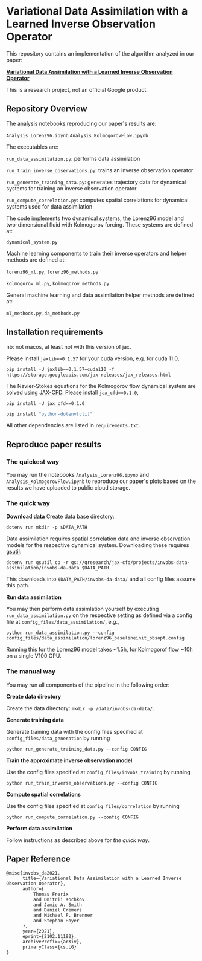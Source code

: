 Variational Data Assimilation with a Learned Inverse Observation Operator
================
This repository contains an implementation of the algorithm analyzed in our paper:

[**Variational Data Assimilation with a Learned Inverse Observation Operator**](https://arxiv.org/abs/2102.11192)

This is a research project, not an official Google product.

Repository Overview
-------------------
The analysis notebooks reproducing our paper's results are:

`Analysis_Lorenz96.ipynb`
`Analysis_KolmogorovFlow.ipynb`

The executables are:

`run_data_assimilation.py`: performs data assimilation

`run_train_inverse_observations.py`: trains an inverse observation operator

`run_generate_training_data.py`: generates trajectory data for dynamical systems
for training an inverse observation operator

`run_compute_correlation.py`: computes spatial correlations for dynamical systems
used for data assimilation

The code implements two dynamical systems, the Lorenz96 model and two-dimensional
fluid with Kolmogorov forcing.
These systems are defined at:

`dynamical_system.py`

Machine learning components to train their inverse operators and helper methods are defined at:

`lorenz96_ml.py`, `lorenz96_methods.py`

`kolmogorov_ml.py`, `kolmogorov_methods.py`

General machine learning and data assimilation helper methods are defined at:

`ml_methods.py`, `da_methods.py`

Installation requirements
-------------------

nb: not macos, at least not with this version of jax.

Please install `jaxlib==0.1.57` for your cuda version, e.g. for cuda 11.0, 
```
pip install -U jaxlib==0.1.57+cuda110 -f https://storage.googleapis.com/jax-releases/jax_releases.html
```
The Navier-Stokes equations for the Kolmogorov flow dynamical system are solved
using [JAX-CFD](https://github.com/google/jax-cfd). 
Please install `jax_cfd==0.1.0`,
```
pip install -U jax_cfd==0.1.0
```

```bash
pip install "python-dotenv[cli]"
```

All other dependencies are listed in `requirements.txt`.


Reproduce paper results
-------------------
### The quickest way ###
You may run the notebooks `Analysis_Lorenz96.ipynb` and
`Analysis_KolmogorovFlow.ipynb` to reproduce our paper's plots based on the
results we have uploaded to public cloud storage.

### The quick way ###
**Download data**
Create data base directory:
```
dotenv run mkdir -p $DATA_PATH
```

Data assimilation requires spatial correlation data and inverse observation
models for the respective dynamical system. Downloading these requires
[gsutil](https://cloud.google.com/storage/docs/gsutil):
```
dotenv run gsutil cp -r gs://gresearch/jax-cfd/projects/invobs-data-assimilation/invobs-da-data $DATA_PATH
```

This downloads into `$DATA_PATH/invobs-da-data/` and all
config files assume this path.

**Run data assimilation**

You may then perform data assimlation yourself by executing
`run_data_assimilation.py` on the respective setting as defined via a config
file at
`config_files/data_assimilation/`, e.g.,
```
python run_data_assimilation.py --config config_files/data_assimilation/lorenz96_baselineinit_obsopt.config
```
Running this for the Lorenz96 model takes ~1.5h, for Kolmogorof flow ~10h on
a single V100 GPU.

### The manual way ###
You may run all components of the pipeline in the following order:

**Create data directory**

Create the data directory: `mkdir -p /data/invobs-da-data/`.

**Generate training data**

Generate training data with the config files specified at
`config_files/data_generation` by running
```
python run_generate_training_data.py --config CONFIG
```

**Train the approximate inverse observation model**

Use the config files specified at `config_files/invobs_training` by running
```
python run_train_inverse_observations.py --config CONFIG
```

**Compute spatial correlations**

Use the config files specified at `config_files/correlation` by running
```
python run_compute_correlation.py --config CONFIG
```

**Perform data assimilation**

Follow instructions as described above for *the quick way*.


Paper Reference
-------------------
```
@misc{invobs_da2021,
      title={Variational Data Assimilation with a Learned Inverse Observation Operator}, 
      author={
          Thomas Frerix 
          and Dmitrii Kochkov 
          and Jamie A. Smith 
          and Daniel Cremers 
          and Michael P. Brenner 
          and Stephan Hoyer
      },
      year={2021},
      eprint={2102.11192},
      archivePrefix={arXiv},
      primaryClass={cs.LG}
}
```
